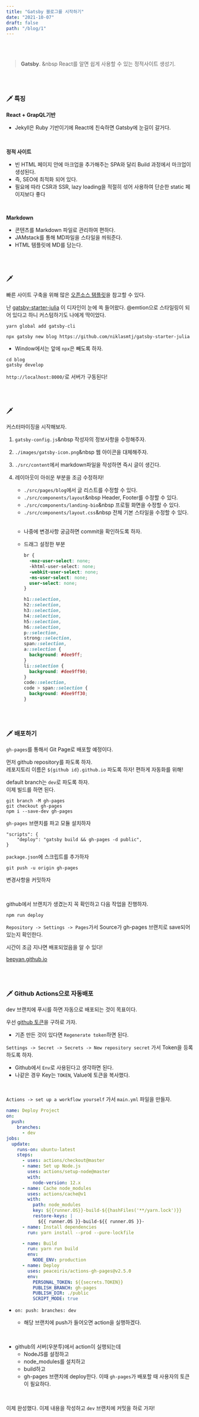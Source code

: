 ```yaml
---
title: "Gatsby 블로그를 시작하기"
date: "2021-10-07"
draft: false
path: "/blog/1"
---
```


<br>
<br>

> **Gatsby**. &nbsp React를 알면 쉽게 사용할 수 있는 정적사이트 생성기.

<br>
<br>

### 🗡 특징

**React + GrapQL기반**

- Jekyll은 Ruby 기반이기에 React에 친숙하면 Gatsby에 눈길이 갈거다.

<br>

**정적 사이트**

- 빈 HTML 페이지 안에 마크업을 추가해주는 SPA와 달리 Build 과정에서 마크업이 생성된다.
- 즉, SEO에 최적화 되어 있다.
- 필요에 따라 CSR과 SSR, lazy loading을 적절히 섞어 사용하여 단순한 static 페이지보다 좋다

<br>

**Markdown**

- 콘텐츠를 Markdown 파일로 관리하여 편하다.
- JAMstack를 통해 MD파일을 스타일을 씌워준다.
- HTML 템플릿에 MD를 담는다.

<br>
<br>

### 🗡

빠른 사이트 구축을 위해 많은 [오픈소스 탬플릿](https://www.gatsbyjs.com/starters?)을 참고할 수 있다.

난 [gatsby-starter-julia](https://www.gatsbyjs.com/starters/niklasmtj/gatsby-starter-julia) 이 디자인이 눈에 쏙 들어왔다. @emtion으로 스타일링이 되어 있다고 하니 커스텀하기도 나에게 딱이었다.

```shell
yarn global add gatsby-cli
```

```shell
npx gatsby new blog https://github.com/niklasmtj/gatsby-starter-julia
```

- Window에서는 앞에 `npx`은 빼도록 하자.

```
cd blog
gatsby develop
```

`http://localhost:8000/`로 서버가 구동된다!

<br>
<br>

### 🗡

커스터마이징을 시작해보자.

1. `gatsby-config.js`&nbsp 작성자의 정보사항을 수정해주자.
2. `./images/gatsby-icon.png`&nbsp 웹 아이콘을 대체해주자.
3. `./src/content`에서 markdown파일을 작성하면 즉시 글이 생긴다.
4. 레이아웃이 아쉬운 부분을 조금 수정하자!

   - `./src/pages/blog`에서 글 리스트를 수정할 수 있다.
   - `./src/components/layout`&nbsp Header, Footer를 수정할 수 있다.
   - `./src/components/landing-bio`&nbsp 프로필 화면을 수정할 수 있다.
   - `./src/components/layout.css`&nbsp 전체 기본 스타일을 수정할 수 있다.

    <br>

   - 나중에 변경사항 궁금하면 commit을 확인하도록 하자.
   - 드래그 설정한 부분

     ```css
     br {
       -moz-user-select: none;
       -khtml-user-select: none;
       -webkit-user-select: none;
       -ms-user-select: none;
       user-select: none;
     }

     h1::selection,
     h2::selection,
     h3::selection,
     h4::selection,
     h5::selection,
     h6::selection,
     p::selection,
     strong::selection,
     span::selection,
     a::selection {
       background: #dee9ff;
     }
     li::selection {
       background: #dee9ff90;
     }
     code::selection,
     code > span::selection {
       background: #dee9ff30;
     }
     ```

<br>
<br>

### 🗡 배포하기

`gh-pages`를 통해서 Git Page로 배포할 예정이다.

먼저 github repository를 파도록 하자.<br>
레포지토리 이름은 `${github id}.github.io` 파도록 하자! 편하게 자동화를 위해!

default branch는 `dev`로 파도록 하자.<br>
이제 빌드를 하면 된다.

```shell
git branch -M gh-pages
git checkout gh-pages
npm i --save-dev gh-pages
```

`gh-pages` 브랜치를 파고 모듈 설치하자

```
"scripts": {
    "deploy": "gatsby build && gh-pages -d public",
}
```

`package.json`에 스크립트를 추가하자

```
git push -u origin gh-pages
```

변경사항을 커밋하자

<br>

github에서 브랜치가 생겼는지 꼭 확인하고 다음 작업을 진행하자.

```
npm run deploy
```

`Repository -> Settings -> Pages`가서 Source가 gh-pages 브랜치로 save되어 있는지 확인한다.

시간이 조금 지나면 배포되었음을 알 수 있다!

[bepyan.github.io](https://bepyan.github.io)

<br>
<br>

### 🗡 Github Actions으로 자동배포

dev 브랜치에 푸시를 하면 자동으로 배포되는 것이 목표이다.

우선 [github 토큰](https://github.com/settings/tokens)을 구하로 가자.

- 기존 만든 것이 있다면 `Regenerate token`하면 된다.

`Settings -> Secret -> Secrets -> New repository secret` 가서 Token을 등록하도록 하자.

- Github에서 `Env`로 사용된다고 생각하면 된다.
- 나같은 경우 Key는 `TOKEN`, Value에 토큰을 복사했다.

<br>

`Actions -> set up a workflow yourself` 가서 `main.yml` 파일을 만들자.

```yml
name: Deploy Project
on:
  push:
    branches:
      - dev
jobs:
  update:
    runs-on: ubuntu-latest
    steps:
      - uses: actions/checkout@master
      - name: Set up Node.js
        uses: actions/setup-node@master
        with:
          node-version: 12.x
      - name: Cache node_modules
        uses: actions/cache@v1
        with:
          path: node_modules
          key: ${{runner.OS}}-build-${{hashFiles('**/yarn.lock')}}
          restore-keys: |
            ${{ runner.OS }}-build-${{ runner.OS }}-
      - name: Install dependencies
        run: yarn install --prod --pure-lockfile

      - name: Build
        run: yarn run build
        env:
          NODE_ENV: production
      - name: Deploy
        uses: peaceiris/actions-gh-pages@v2.5.0
        env:
          PERSONAL_TOKEN: ${{secrets.TOKEN}}
          PUBLISH_BRANCH: gh-pages
          PUBLISH_DIR: ./public
          SCRIPT_MODE: true
```

- `on: push: branches: dev`

  - 해당 브랜치에 push가 들어오면 action을 실행하겠다.

<br>

- github의 서버(우분투)에서 action이 실행되는데
  - NodeJS를 설정하고
  - node_modules를 설치하고
  - build하고
  - gh-pages 브랜치에 deploy한다. 이때 `gh-pages`가 배포할 때 사용자의 토큰이 필요하다.

<br>

이제 완성했다. 이제 내용을 작성하고 `dev` 브랜치에 커밋을 하로 가자!
